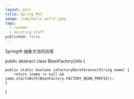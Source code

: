 ```yaml
---
layout: post
title: Spring MVC
image: /img/hello_world.jpeg
tags:
  - random
  - exciting-stuff
published: false
---
```


Spring中 抽象方法的应用

public abstract class BeanFactoryUtils {


	public static boolean isFactoryDereference(String name) {
		return (name != null && name.startsWith(BeanFactory.FACTORY_BEAN_PREFIX));
	}
}